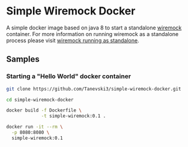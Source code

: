 # Simple Wiremock Docker
A simple docker image based on java 8 to start a standalone [wiremock](http://wiremock.org/) container. For more information on running wiremock as a standalone process please visit [wiremock running as standalone](http://wiremock.org/docs/running-standalone/).

## Samples

### Starting a "Hello World" docker container

```sh
git clone https://github.com/Tanevski3/simple-wiremock-docker.git

cd simple-wiremock-docker

docker build -f Dockerfile \
	         -t simple-wiremock:0.1 .

docker run -it --rm \
  -p 8080:8080 \
  simple-wiremock:0.1
```